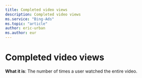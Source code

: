 ```yaml
---
title: Completed video views
description: Completed video views
ms.service: "Bing-Ads"
ms.topic: "article"
author: eric-urban
ms.author: eur
---
```


# Completed video views

**What it is**: The number of times a user watched the entire video.


